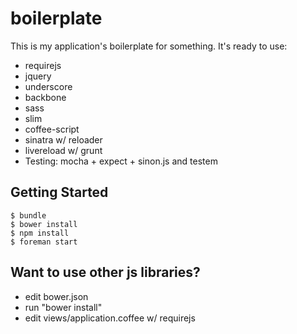 boilerplate
===========

This is my application's boilerplate for something. It's ready to use:

- requirejs
- jquery
- underscore
- backbone
- sass
- slim
- coffee-script
- sinatra w/ reloader
- livereload w/ grunt
- Testing: mocha + expect + sinon.js and testem

Getting Started
-------------

    $ bundle
    $ bower install
    $ npm install
    $ foreman start

Want to use other js libraries?
-------------------------------

- edit bower.json
- run "bower install"
- edit views/application.coffee w/ requirejs
